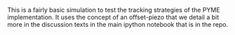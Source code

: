 This is a fairly basic simulation to test the tracking strategies of the
PYME implementation. It uses the concept of an offset-piezo that we detail a bit
more in the discussion texts in the main ipython notebook that is in the repo.